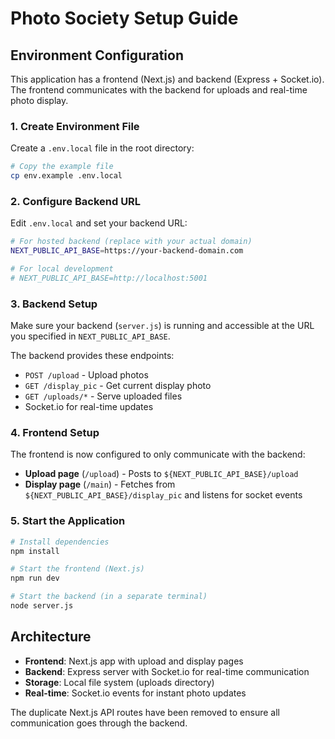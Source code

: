 # Photo Society Setup Guide

## Environment Configuration

This application has a frontend (Next.js) and backend (Express + Socket.io). The frontend communicates with the backend for uploads and real-time photo display.

### 1. Create Environment File

Create a `.env.local` file in the root directory:

```bash
# Copy the example file
cp env.example .env.local
```

### 2. Configure Backend URL

Edit `.env.local` and set your backend URL:

```bash
# For hosted backend (replace with your actual domain)
NEXT_PUBLIC_API_BASE=https://your-backend-domain.com

# For local development
# NEXT_PUBLIC_API_BASE=http://localhost:5001
```

### 3. Backend Setup

Make sure your backend (`server.js`) is running and accessible at the URL you specified in `NEXT_PUBLIC_API_BASE`.

The backend provides these endpoints:
- `POST /upload` - Upload photos
- `GET /display_pic` - Get current display photo
- `GET /uploads/*` - Serve uploaded files
- Socket.io for real-time updates

### 4. Frontend Setup

The frontend is now configured to only communicate with the backend:

- **Upload page** (`/upload`) - Posts to `${NEXT_PUBLIC_API_BASE}/upload`
- **Display page** (`/main`) - Fetches from `${NEXT_PUBLIC_API_BASE}/display_pic` and listens for socket events

### 5. Start the Application

```bash
# Install dependencies
npm install

# Start the frontend (Next.js)
npm run dev

# Start the backend (in a separate terminal)
node server.js
```

## Architecture

- **Frontend**: Next.js app with upload and display pages
- **Backend**: Express server with Socket.io for real-time communication
- **Storage**: Local file system (uploads directory)
- **Real-time**: Socket.io events for instant photo updates

The duplicate Next.js API routes have been removed to ensure all communication goes through the backend.
